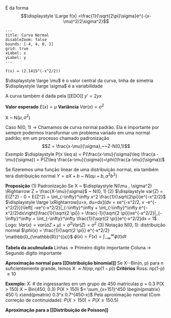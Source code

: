 É da forma $$\displaystyle \Large f(x) =\frac{1}{\sqrt{2\pi}\sigma}e^{-(x-\mu)^2/2\sigma^2}$$
```functionplot
---
title: Curva Normal
disableZoom: false
bounds: [-4, 4, 0, 2]
grid: true
xLabel: x
yLabel: y
---

f(x) = (2.1415^(-x^2/2))

```
$\displaystyle \large \mu$ é o valor central da curva, linha de simetria
$\displaystyle \large \sigma$ é a variabilidade 

A curva também é dada pela [[EDO]]
$y' = 2yx$ 

**Valor esperado**
	$E(x) = \mu$
**Variância**
	$Var(x) = \sigma^2$ 

X ~ N($\mu, \sigma^2$)

Caso N(0, 1) -> Chamamos de curva normal padrão. Ela é importante por sempre podermos transformar um problema variado em uma normal padrão; em um processo chamado padronização
$$Z = \frac{x-\mu}{\sigma},~~Z-N(0,1)$$
_Exemplo_
	$\displaystyle P(x \leq a) = P(\frac{x-\mu}{\sigma}\leq \frac{a -\mu}{\sigma}) = P(Z\leq \frac{a-\mu}{\sigma})=\phi(\frac{a-\mu}{\sigma})$ 

Se fizeremos uma função linear de uma distribuição normal, ela também terá distribuição normal
$Y = aX+b$ ~ $N(a \mu +b, a^2b^2)$

**Proposição**
(1) Padronização
	Se X ~ $\displaystyle N(\mu , \sigma^2) \Rightarrow Z = \frac{X-\mu}{\sigma}$ ~ N(0, 1)
(2) 
	$\displaystyle var(Z) = E(Z^2) - 0 = E(Z^2) = \int_{-\infty}^\infty x^2 \frac{1}{\sqrt{2\pi}}e^{-x^2/2}$
	$\displaystyle \large \xRightarrow[u=x, du=dx]{dv = xe^{-x^2/2, v -e^{-x^2/2}}}\left[ -xe^{-x^2/2}|_{-\infty}^\infty + \int_{-\infty}^\infty e^{-x^2/2}dx\right]\frac{1}{\sqrt{2 \pi}} = \frac{-1}{\sqrt{2 \pi}}xe^{-x^2/2}|_{-\infty}^\infty + \int_{-\infty}^\infty \frac{1}{\sqrt{2 \pi}}e^{-x^2/2}dx = 1$ 
	Logo:
	$\displaystyle Var(x) = var(\sigma Z+\mu) = \sigma^2 Var(Z) = \sigma^2$
(3) Notação
	N(0, 1): distribuição normal
	$\phi(x) = \frac{1}{\sqrt{2 \pi}} e^{-x^2/2} \mathbb{I}_{\mathbb{R}}^{(x)}$
	$\phi (x) = F(x) = \int_{-\infty}^\infty \phi(t)dt$


 **Tabela da aculmulada**
 Linhas -> Primeiro dígito importante
 Coluna -> Segundo dígito importante

**Aproximação normal para [[Distribuição binomial]]**
	Se X--Bin(n, p) para n suficientemente grande, temos 
	X $\approx N(np, np(1-p))$
	**Critérios**
	Ross: np(1-p) $\leq 10$

**Exemplo:**
	X: # de ingressantes em um grupo de 450 matrículas
	p = 0.3 
	P(X > 150)
	X ~ Bin(450, 0.3)
	P(X > 150) $= \sum_{x=151}^450 \begin{pmatrix} 450 \\ x\end{pmatrix} 0.3^x 0.7^{450-x}$
	Pela aproximação normal (Com correção de continuidade):
	$P(X>150) = P(X\geq 150.5)$

**Aproximação para a [[Distribuição de Poisson]]**